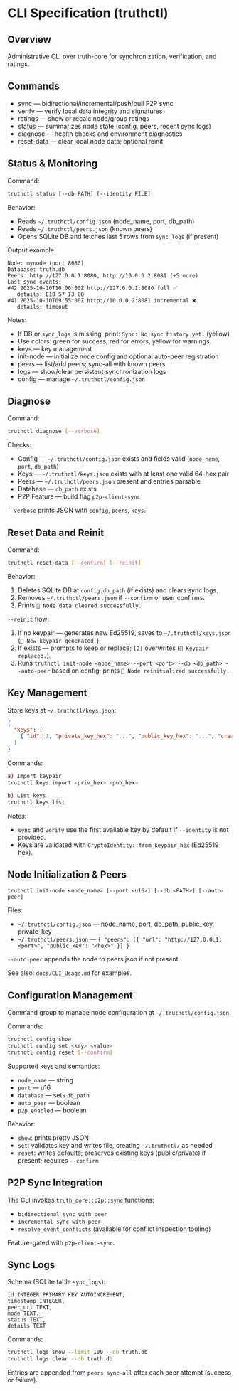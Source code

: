 # CLI Specification (truthctl)

## Overview
Administrative CLI over truth-core for synchronization, verification, and ratings.

## Commands
- sync — bidirectional/incremental/push/pull P2P sync
- verify — verify local data integrity and signatures
- ratings — show or recalc node/group ratings
- status — summarizes node state (config, peers, recent sync logs)
- diagnose — health checks and environment diagnostics
- reset-data — clear local node data; optional reinit
## Status & Monitoring

Command:
```bash
truthctl status [--db PATH] [--identity FILE]
```

Behavior:
- Reads `~/.truthctl/config.json` (node_name, port, db_path)
- Reads `~/.truthctl/peers.json` (known peers)
- Opens SQLite DB and fetches last 5 rows from `sync_logs` (if present)

Output example:
```
Node: mynode (port 8080)
Database: truth.db
Peers: http://127.0.0.1:8080, http://10.0.0.2:8081 (+5 more)
Last sync events:
#42 2025-10-10T10:00:00Z http://127.0.0.1:8080 full ✅
   details: E10 S7 I3 C0
#41 2025-10-10T09:55:00Z http://10.0.0.2:8081 incremental ❌
   details: timeout
```

Notes:
- If DB or `sync_logs` is missing, print: `Sync: No sync history yet.` (yellow)
- Use colors: green for success, red for errors, yellow for warnings.
- keys — key management
- init-node — initialize node config and optional auto-peer registration
- peers — list/add peers; sync-all with known peers
- logs — show/clear persistent synchronization logs
 - config — manage `~/.truthctl/config.json`

## Diagnose

Command:
```bash
truthctl diagnose [--verbose]
```

Checks:
- Config — `~/.truthctl/config.json` exists and fields valid (`node_name`, `port`, `db_path`)
- Keys — `~/.truthctl/keys.json` exists with at least one valid 64-hex pair
- Peers — `~/.truthctl/peers.json` present and entries parsable
- Database — `db_path` exists
- P2P Feature — build flag `p2p-client-sync`

`--verbose` prints JSON with `config`, `peers`, `keys`.

## Reset Data and Reinit

Command:
```bash
truthctl reset-data [--confirm] [--reinit]
```

Behavior:
1. Deletes SQLite DB at `config.db_path` (if exists) and clears sync logs.
2. Removes `~/.truthctl/peers.json` if `--confirm` or user confirms.
3. Prints `🧹 Node data cleared successfully.`

`--reinit` flow:
1. If no keypair — generates new Ed25519, saves to `~/.truthctl/keys.json` (`🔑 New keypair generated.`).
2. If exists — prompts to keep or replace; `[2]` overwrites (`🔁 Keypair replaced.`).
3. Runs `truthctl init-node <node_name> --port <port> --db <db_path> --auto-peer` based on config; prints `🚀 Node reinitialized successfully.`

## Key Management

Store keys at `~/.truthctl/keys.json`:
```json
{
  "keys": [
    { "id": 1, "private_key_hex": "...", "public_key_hex": "...", "created_at": "2025-10-06T09:00:00Z" }
  ]
}
```

Commands:
```bash
a) Import keypair
truthctl keys import <priv_hex> <pub_hex>

b) List keys
truthctl keys list
```

Notes:
- `sync` and `verify` use the first available key by default if `--identity` is not provided.
- Keys are validated with `CryptoIdentity::from_keypair_hex` (Ed25519 hex).

## Node Initialization & Peers
`truthctl init-node <node_name> [--port <u16>] [--db <PATH>] [--auto-peer]`

Files:
- `~/.truthctl/config.json` — node_name, port, db_path, public_key, private_key
- `~/.truthctl/peers.json` — `{ "peers": [{ "url": "http://127.0.0.1:<port>", "public_key": "<hex>" }] }`

`--auto-peer` appends the node to peers.json if not present.

See also: `docs/CLI_Usage.md` for examples.

## Configuration Management
Command group to manage node configuration at `~/.truthctl/config.json`.

Commands:
```bash
truthctl config show
truthctl config set <key> <value>
truthctl config reset [--confirm]
```

Supported keys and semantics:
- `node_name` — string
- `port` — u16
- `database` — sets `db_path`
- `auto_peer` — boolean
- `p2p_enabled` — boolean

Behavior:
- `show`: prints pretty JSON
- `set`: validates key and writes file, creating `~/.truthctl/` as needed
- `reset`: writes defaults; preserves existing keys (public/private) if present; requires `--confirm`

## P2P Sync Integration
The CLI invokes `truth_core::p2p::sync` functions:
- `bidirectional_sync_with_peer`
- `incremental_sync_with_peer`
- `resolve_event_conflicts` (available for conflict inspection tooling)

Feature-gated with `p2p-client-sync`.

## Sync Logs
Schema (SQLite table `sync_logs`):
```
id INTEGER PRIMARY KEY AUTOINCREMENT,
timestamp INTEGER,
peer_url TEXT,
mode TEXT,
status TEXT,
details TEXT
```

Commands:
```bash
truthctl logs show --limit 100 --db truth.db
truthctl logs clear --db truth.db
```
Entries are appended from `peers sync-all` after each peer attempt (success or failure).


